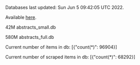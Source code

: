 Databases last updated: Sun Jun  5 09:42:05 UTC 2022. 

Available [here](https://github.com/cbeauhilton/ash-db/releases).


42M	abstracts_small.db

580M	abstracts_full.db

Current number of items in db:
[{"count(*)": 96904}]

Current number of scraped items in db:
[{"count(*)": 68292}]
